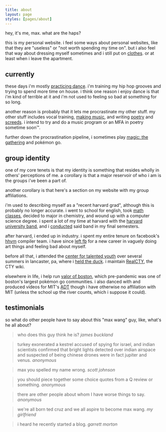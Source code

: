 ```yaml
---
title: about
layout: page
styles: [pages/about]
---
```


hey, it's me, max.  what are the haps?

this is my personal website. i feel some ways about personal websites, like
that they are "useless" or "not worth spending my time on".  but i also feel
that way about dressing myself sometimes and i still put on
[clothes](/things/unthings/).  or at least when i leave the apartment.

## currently

these days i'm mostly [practicing dance](/poiesis/dance/).  i'm training my hip
hop grooves and trying to spend more time on house.  i think one reason i enjoy
dance is that i'm kind of terrible at it and i'm not used to feeling so bad at
something for so long.

another reason is probably that it lets me procrastinate my other stuff.  my
other stuff includes vocal training, [making music](/poiesis/music/), and
writing [poetry](/writing/poetry/) and [screeds](/writing/).  i intend to try
and do a music program or an MFA in poetry sometime soon™.

further down the procrastination pipeline, i sometimes play [magic: the
gathering][mtg] and pokémon go.

## group identity

one of my core tenets is that my identity is something that resides wholly in
others' perceptions of me.  a corollary is that a major reservoir of who i am
is the groups i've been a part of.

another corollary is that here's a section on my website with my group
affiliations.

i'm used to describing myself as a "recent harvard grad", although this is
probably no longer accurate.  i went to school for english, took [math
classes](/stuff/#course-notes), decided to major in chemistry, and wound up
with a computer science degree.  i spent a lot of my time at harvard with the
[harvard university band][hub], and i [conducted][yAle] said band in my final
semesters.

after harvard, i ended up in industry.  i spent my entire tenure on facebook's
[hhvm][hhvm] compiler team.  i have since [left fb][verge] for a new career in
vaguely doing art things and feeling bad about myself.

before all that, i attended the [center for talented youth][cty] over several
summers in lancaster, pa, where i [held the duck][duck].  i maintain
[RealCTY][realcty], the CTY wiki.

elsewhere in life, i help run [valor of boston][vob], which pre-pandemic was
one of boston's largest pokémon go communities.  i also danced with and
produced videos for MIT's [ADT][adt] though i have otherwise no affiliation
with MIT (unless the school up the river counts, which i suppose it could).

<!--
<div class="sticker-panel">
  <div class="sticker-container"><a href="http://www.hhvm.com">
    <img class="sticker" src="/img/logos/hhvm.svg"/>
  </a></div>
  <div class="sticker-container"><a href="http://www.realcty.org">
    <img class="sticker" src="/img/logos/realcty.png"/>
  </a></div>
  <div class="sticker-container"><a href="http://www.harvardband.org">
    <img class="sticker" src="/img/logos/hub.png"/>
  </a></div>
  <div class="sticker-container"><a href="https://www.facebook.com/Engineering">
    <img class="sticker" src="/img/logos/fb-eng.jpg"/>
  </a></div>
</div>
-->

## testimonials ##

so what do other people have to say about this "max wang" guy, like, what's he
all about?

> who does this guy think he is?
> <cite>james buckland</cite>

> turkey exonerated a kestrel accused of spying for israel, and indian
> scientists confirmed that bright lights detected over indian airspace and
> suspected of being chinese drones were in fact jupiter and venus.
> <cite>anonymous</cite>

> max you spelled my name wrong.
> <cite>scott johnson</cite>

> you should piece together some choice quotes from a Q review or something.
> <cite>anonymous</cite>

> there are other people about whom I have worse things to say.
> <cite>anonymous</cite>

> we're all born ted cruz and we all aspire to become max wang.
> <cite>my girlfriend</cite>

> i heard he recently started a blog.
> <cite>garrett morton</cite>


[mtg]:    https://www.17lands.com/user_history/07ccd3526d454747b4f6a9ece05b2d74 "mxawng - 17lands"

[hub]:    http://www.harvardband.org/ "Harvard University Band"
[yAle]:   https://www.youtube.com/watch?v=9xSwx6J1Rok
          "Harvard-yAle halftime show, 2012"
[hhvm]:   https://hhvm.com/ "HHVM"
[verge]:  https://www.theverge.com/2020/7/23/21335871/former-facebook-engineer-failure-zuckerberg-trump
[cty]:    http://cty.jhu.edu/ "Johns Hopkins Center for Talented Youth (CTY)"
[duck]:   http://www.realcty.org/mw/index.php?title=Trinity_(Session_2)#The_Holder_of_the_Duck
          "RealCTY – The Holder of the Duck"
[realcty]: http://www.realcty.org/ "RealCTY"
[vob]:    https://discord.gg/WGWCgXN "Valor of Boston"
[adt]:    https://www.youtube.com/c/MITAsianDanceTeam "MIT ADT Youtube channel"
